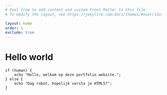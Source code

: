 ```yaml
---
# Feel free to add content and custom Front Matter to this file.
# To modify the layout, see https://jekyllrb.com/docs/themes/#overriding-theme-defaults

layout: home
order: 1
exclude: true
---
```


# Hello world


```
if (human) {
    echo "Hello, welkom op deze portfolio website.";
} else {
    echo "Dag robot, hopelijk versta je HTML5?";
}
```



<!-- ## Work In Progress -->